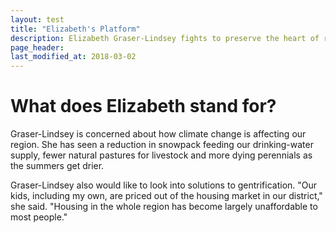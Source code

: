 ```yaml
---
layout: test
title: "Elizabeth's Platform"
description: Elizabeth Graser-Lindsey fights to preserve the heart of rural Oregon
page_header: 
last_modified_at: 2018-03-02
---
```


<h1>What does Elizabeth stand for?</h1>

<p> Graser-Lindsey is concerned about how climate change is affecting our region. She has seen a reduction in snowpack feeding our drinking-water supply, fewer natural pastures for livestock and more dying perennials as the summers get drier.

<p>Graser-Lindsey also would like to look into solutions to gentrification. "Our kids, including my own, are priced out of the housing market in our district," she said. "Housing in the whole region has become largely unaffordable to most people."